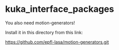 # kuka_interface_packages

You also need motion-generators!

Install it in this directory from this link:

https://github.com/epfl-lasa/motion-generators.git
